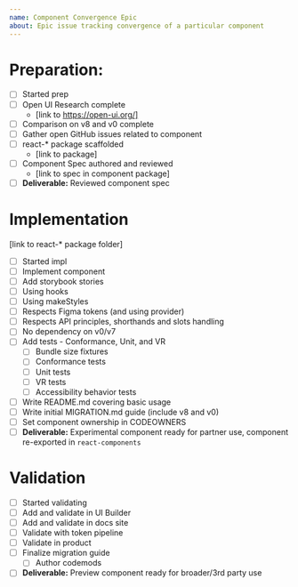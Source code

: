 ```yaml
---
name: Component Convergence Epic
about: Epic issue tracking convergence of a particular component
---
```


<!--
These issues are used by core contributors to track the list of items that should be
completed as part of converging a component. More info can be found here: https://github.com/microsoft/fluentui/wiki/Component-Convergence-Guide
-->

# Preparation:

- [ ] Started prep
- [ ] Open UI Research complete
  - [link to https://open-ui.org/]
- [ ] Comparison on v8 and v0 complete
- [ ] Gather open GitHub issues related to component
- [ ] react-\* package scaffolded
  - [link to package]
- [ ] Component Spec authored and reviewed
  - [link to spec in component package]
- [ ] **Deliverable:** Reviewed component spec

# Implementation

[link to react-* package folder]

- [ ] Started impl
- [ ] Implement component
- [ ] Add storybook stories
- [ ] Using hooks
- [ ] Using makeStyles
- [ ] Respects Figma tokens (and using provider)
- [ ] Respects API principles, shorthands and slots handling
- [ ] No dependency on v0/v7
- [ ] Add tests - Conformance, Unit, and VR
  - [ ] Bundle size fixtures
  - [ ] Conformance tests
  - [ ] Unit tests
  - [ ] VR tests
  - [ ] Accessibility behavior tests
- [ ] Write README.md covering basic usage
- [ ] Write initial MIGRATION.md guide (include v8 and v0)
- [ ] Set component ownership in CODEOWNERS
- [ ] **Deliverable:** Experimental component ready for partner use, component re-exported in `react-components`

# Validation

- [ ] Started validating
- [ ] Add and validate in UI Builder
- [ ] Add and validate in docs site
- [ ] Validate with token pipeline
- [ ] Validate in product
- [ ] Finalize migration guide
  - [ ] Author codemods
- [ ] **Deliverable:** Preview component ready for broader/3rd party use
